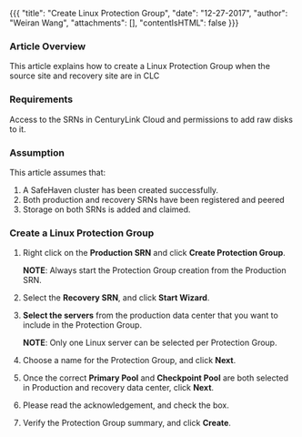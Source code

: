 {{{
  "title": "Create Linux Protection Group",
  "date": "12-27-2017",
  "author": "Weiran Wang",
  "attachments": [],
  "contentIsHTML": false
}}}

### Article Overview
This article explains how to create a Linux Protection Group when the source site and recovery site are in CLC

### Requirements
Access to the SRNs in CenturyLink Cloud and permissions to add raw disks to it.

### Assumption
This article assumes that:

1. A SafeHaven cluster has been created successfully.
2. Both production and recovery SRNs have been registered and peered
3. Storage on both SRNs is added and claimed.


### Create a Linux Protection Group
1. Right click on the **Production SRN** and click **Create Protection Group**.

   **NOTE**: Always start the Protection Group creation from the Production SRN.

2. Select the **Recovery SRN**, and click **Start Wizard**.

3. **Select the servers** from the production data center that you want to include in the Protection Group.

   **NOTE**: Only one Linux server can be selected per Protection Group.

4. Choose a name for the Protection Group, and click **Next**.

7. Once the correct **Primary Pool** and **Checkpoint Pool** are both selected in Production and recovery data center, click **Next**.

8. Please read the acknowledgement, and check the box.

9. Verify the Protection Group summary, and click **Create**.

